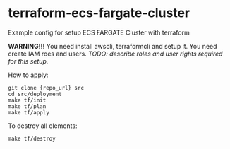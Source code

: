 # terraform-ecs-fargate-cluster
Example config for setup ECS FARGATE Cluster with terraform

**WARNING!!!**
You need install awscli, terraformcli and setup it.
You need create IAM roes and users.
*TODO: describe roles and user rights required for this setup.*

How to apply:
```
git clone {repo_url} src
cd src/deployment
make tf/init
make tf/plan
make tf/apply
```

To destroy all elements:
```
make tf/destroy
```

